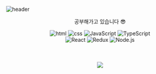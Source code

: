 ![header](https://capsule-render.vercel.app/api?type=waving&Color=gradient&height=130&section=header&text=MoonDoYeon%20&fontSize=60&animation=fadeIN&descAlign=70&descAlignY=72)



<p align="center">공부해가고 있습니다 😎</p>

<div width="80%" align="center">
  <img alt="html" src="https://img.shields.io/badge/HTML5-E54C21.svg?&style=for-the-badge&logo=HTML5&logoColor=white"/>
  <img alt="css" src="https://img.shields.io/badge/CSS3-264DE4.svg?&style=for-the-badge&logo=CSS3&logoColor=white"/>
  <img alt="JavaScript" src="https://img.shields.io/badge/JavaScript-F7DF1E.svg?&style=for-the-badge&logo=JavaScript&logoColor=black"/>
  <img alt="TypeScript" src="https://img.shields.io/badge/TypeScript-2F74C0.svg?&style=for-the-badge&logo=TypeScript&logoColor=white"/>
  <br>
  <img alt="React" src="https://img.shields.io/badge/React-2A2C2E.svg?&style=for-the-badge&logo=React&logoColor=61DBFB"/>
  <img alt="Redux" src="https://img.shields.io/badge/Redux-7649BB.svg?&style=for-the-badge&logo=Redux&logoColor=white"/>
  <img alt="Node.js" src="https://img.shields.io/badge/Node.js-6FA560.svg?&style=for-the-badge&logo=Node.js&logoColor=white"/>
 </div>

 <br>
 <br>
 <br>
<div align="center">
<img src="https://github-readme-stats.vercel.app/api?username=moondoyeon&show_icons=true&theme=buefy"/>
</div>
